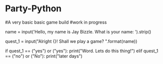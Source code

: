 # Party-Python
#A very basic basic game build 
#work in progress

name = input('Hello, my name is Jay Bizzle.  What is your name: ').strip()

quest_1 = input("Alright {}! Shall we play a game? ".format(name))

if quest_1 == ("yes") or ("yes"):
    print("Word. Lets do this thing!")
elif quest_1 == ("no") or ("No"):
    print("later days")
